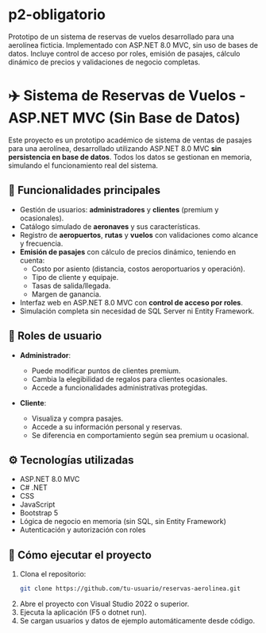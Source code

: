 # p2-obligatorio
Prototipo de un sistema de reservas de vuelos desarrollado para una aerolínea ficticia. Implementado con ASP.NET 8.0 MVC, sin uso de bases de datos. Incluye control de acceso por roles, emisión de pasajes, cálculo dinámico de precios y validaciones de negocio completas.

# ✈️ Sistema de Reservas de Vuelos - ASP.NET MVC (Sin Base de Datos)

Este proyecto es un prototipo académico de sistema de ventas de pasajes para una aerolínea, desarrollado utilizando ASP.NET 8.0 MVC **sin persistencia en base de datos**. Todos los datos se gestionan en memoria, simulando el funcionamiento real del sistema.

## 🧭 Funcionalidades principales

- Gestión de usuarios: **administradores** y **clientes** (premium y ocasionales).
- Catálogo simulado de **aeronaves** y sus características.
- Registro de **aeropuertos**, **rutas** y **vuelos** con validaciones como alcance y frecuencia.
- **Emisión de pasajes** con cálculo de precios dinámico, teniendo en cuenta:
  - Costo por asiento (distancia, costos aeroportuarios y operación).
  - Tipo de cliente y equipaje.
  - Tasas de salida/llegada.
  - Margen de ganancia.
- Interfaz web en ASP.NET 8.0 MVC con **control de acceso por roles**.
- Simulación completa sin necesidad de SQL Server ni Entity Framework.

## 🔐 Roles de usuario

- **Administrador**:
  - Puede modificar puntos de clientes premium.
  - Cambia la elegibilidad de regalos para clientes ocasionales.
  - Accede a funcionalidades administrativas protegidas.

- **Cliente**:
  - Visualiza y compra pasajes.
  - Accede a su información personal y reservas.
  - Se diferencia en comportamiento según sea premium u ocasional.

## ⚙️ Tecnologías utilizadas

- ASP.NET 8.0 MVC
- C# .NET
- CSS
- JavaScript
- Bootstrap 5
- Lógica de negocio en memoria (sin SQL, sin Entity Framework)
- Autenticación y autorización con roles

## 🚀 Cómo ejecutar el proyecto

1. Clona el repositorio:
   ```bash
   git clone https://github.com/tu-usuario/reservas-aerolinea.git
2. Abre el proyecto con Visual Studio 2022 o superior.
3. Ejecuta la aplicación (F5 o dotnet run).
4. Se cargan usuarios y datos de ejemplo automáticamente desde código.
